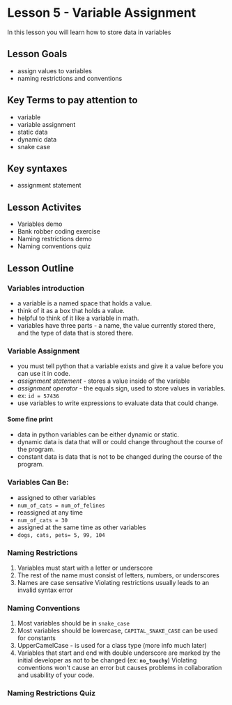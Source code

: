 # Lesson 5 - Variable Assignment
In this lesson you will learn how to store data in variables
## Lesson Goals
- assign values to variables
- naming restrictions and conventions

## Key Terms to pay attention to
- variable
- variable assignment
- static data
- dynamic data
- snake case

## Key syntaxes
- assignment statement

## Lesson Activites
- Variables demo
- Bank robber coding exercise
- Naming restrictions demo
- Naming conventions quiz

## Lesson Outline

### Variables introduction
- a variable is a named space that holds a value.
- think of it as a box that holds a value.
- helpful to think of it like a variable in math.
- variables have three parts - a name, the value currently stored there, and the type of data that is stored there.

### Variable Assignment
- you must tell python that a variable exists and give it a value before you can use it in code.
- *assignment statement* - stores a value inside of the variable
- *assignment operator* - the equals sign, used to store values in variables.
- ex: <code>id = 57436</code>
- use variables to write expressions to evaluate data that could change.

#### Some fine print
- data in python variables can be either dynamic or static.
- dynamic data is data that will or could change throughout the course of the program.
- constant data is data that is not to be changed during the course of the program.


### Variables Can Be:
- assigned to other variables
- <code>num_of_cats = num_of_felines</code>
- reassigned at any time
- <code>num_of_cats = 30</code>
- assigned at the same time as other variables
- <code>dogs, cats, pets= 5, 99, 104</code>

### Naming Restrictions
1. Variables must start with a letter or underscore
2. The rest of the name must consist of letters, numbers, or underscores
3. Names are case sensative
Violating restrictions usually leads to an invalid syntax error

### Naming Conventions
1. Most variables should be in <code>snake_case</code>
2. Most variables should be lowercase, <code>CAPITAL_SNAKE_CASE</code> can be used for constants
3. UpperCamelCase - is used for a class type (more info much later)
4. Variables that start and end with double underscore are marked by the initial developer as not to be changed (ex: <code>__no_touchy__</code>)
Violating conventions won't cause an error but causes problems in collaboration and usability of your code.

### Naming Restrictions Quiz
